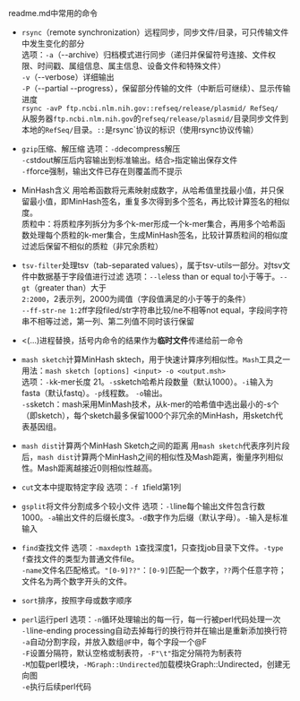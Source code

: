 readme.md中常用的命令   
- `rsync`（remote synchronization）远程同步，同步文件/目录，可只传输文件中发生变化的部分   
选项：`-a`（--archive）归档模式进行同步（递归并保留符号连接、文件权限、时间戳、属组信息、属主信息、设备文件和特殊文件）   
    `-v`（--verbose）详细输出    
    `-P`（--partial --progress），保留部分传输的文件（中断后可继续）、显示传输进度   
`rsync -avP ftp.ncbi.nlm.nih.gov::refseq/release/plasmid/ RefSeq/`    
从服务器`ftp.ncbi.nlm.nih.gov`的`refseq/release/plasmid/`目录同步文件到本地的`RefSeq/`目录。`::`是rsync`协议的标识（使用rsync协议传输）   

- `gzip`压缩、解压缩
选项：`-d`decompress解压    
    `-c`stdout解压后内容输出到标准输出。结合`>`指定输出保存文件   
    `-f`force强制，输出文件已存在则覆盖而不提示    

- MinHash含义
用哈希函数将元素映射成数字，从哈希值里找最小值，并只保留最小值，即MinHash签名，重复多次得到多个签名，再比较计算签名的相似度。   
质粒中：将质粒序列拆分为多个k-mer形成一个k-mer集合，再用多个哈希函数处理每个质粒的k-mer集合，生成MinHash签名，比较计算质粒间的相似度   
过滤后保留不相似的质粒（非冗余质粒）

- `tsv-filter`处理tsv（tab-separated values），属于tsv-utils一部分。对tsv文件中数据基于字段值进行过滤
选项：`--le`less than or equal to小于等于。`--gt`（greater than）大于   
    `2:2000`，2表示列，2000为阈值（字段值满足的小于等于的条件）   
    `--ff-str-ne 1:2`ff字段filed/str字符串比较/ne不相等not equal，字段间字符串不相等过滤，第一列、第二列值不同时该行保留   

- <(...)进程替换，括号内命令的结果作为**临时文件**传递给前一命令

- `mash sketch`计算MinHash sktech，用于快速计算序列相似性。`Mash`工具之一
用法：`mash sketch [options] <input> -o <output.msh>`    
选项：`-k`k-mer长度 21。`-s`sketch哈希片段数量（默认1000）。`-i`输入为fasta（默认fastq）。`-p`线程数。 `-o`输出。   
`-s`sketch：mash采用MinMash技术，从k-mer的哈希值中选出最小的-s个（即sketch），每个sketch最多保留1000个非冗余的MinHash，用sketch代表基因组。    

- `mash dist`计算两个MinHash Sketch之间的距离
用`mash sketch`代表序列片段后，`mash dist`计算两个MinHash之间的相似性及Mash距离，衡量序列相似性。Mash距离越接近0则相似性越高。

- `cut`文本中提取特定字段
选项：`-f 1`field第1列

- `gsplit`将文件分割成多个较小文件
选项：`-l`line每个输出文件包含行数1000。`-a`输出文件的后缀长度3。`-d`数字作为后缀（默认字母）。`-`输入是标准输入

- `find`查找文件
选项：`-maxdepth 1`查找深度1，只查找job目录下文件。`-type f`查找文件的类型为普通文件file。    
    `-name`文件名匹配格式。`"[0-9]??"`：`[0-9]`匹配一个数字，`??`两个任意字符；文件名为两个数字开头的文件。

- `sort`排序，按照字母或数字顺序

- `perl`运行perl
选项：`-n`循环处理输出的每一行，每一行被perl代码处理一次    
    `-l`line-ending processing自动去掉每行的换行符并在输出是重新添加换行符    
    `-a`自动分割字段，并放入数组`@F`中，每个字段一个@F    
    `-F`设置分隔符，默认空格或制表符，`-F"\t"`指定分隔符为制表符    
    `-M`加载perl模块，`-MGraph::Undirected`加载模块Graph::Undirected，创建无向图     
    `-e`执行后续perl代码